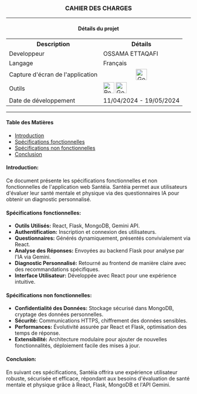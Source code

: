 <h3 align="center">CAHIER DES CHARGES</h3>

---

<h4 align="center">Détails du projet</h4>
<table align="center">
  <tr>
    <th>Description</th>
    <th>Détails</th>
  </tr>
  <tr>
    <td>Developpeur</td>
    <td>OSSAMA ETTAQAFI</td>
  </tr>
  <tr>
    <td>Langage</td>
    <td>Français</td>
  </tr>
  <tr>
    <td>Capture d'écran de l'application</td>
    <td align="center">
      <a href="https://drive.google.com/drive/folders/1aLBFt5UoC0-DMdON78erqGXDo01XEbpL?usp=sharing" target="_blank">
        <img src="https://www.gstatic.com/images/icons/material/product/2x/drive_48dp.png" alt="Google Drive d'Ossama" width="30" title="Voir les captures d'écran de l'interface">
      </a>
    </td>
  </tr>
  <tr>
    <td>Outils</td>
    <td>
      <img src="https://skillicons.dev/icons?i=react,flask,mongodb" alt="React, Flask, MongoDB" height="30"/>
      <img src="https://upload.wikimedia.org/wikipedia/commons/8/8a/Google_Gemini_logo.svg" height="30" alt="Google Gemini" />
    </td>
  </tr>
  <tr>
    <td>Date de développement</td>
    <td>11/04/2024 - 19/05/2024</td>
  </tr>
</table>

---

#### Table des Matières

- [Introduction](#introduction)
- [Spécifications fonctionnelles](#spécifications-fonctionnelles)
- [Spécifications non fonctionnelles](#spécifications-non-fonctionnelles)
- [Conclusion](#conclusion)

#### Introduction:
Ce document présente les spécifications fonctionnelles et non fonctionnelles de l'application web Santéia. Santéia permet aux utilisateurs d'évaluer leur santé mentale et physique via des questionnaires IA pour obtenir un diagnostic personnalisé.

#### Spécifications fonctionnelles:
- **Outils Utilisés:** React, Flask, MongoDB, Gemini API.
- **Authentification:** Inscription et connexion des utilisateurs.
- **Questionnaires:** Générés dynamiquement, présentés convivialement via React.
- **Analyse des Réponses:** Envoyées au backend Flask pour analyse par l'IA via Gemini.
- **Diagnostic Personnalisé:** Retourné au frontend de manière claire avec des recommandations spécifiques.
- **Interface Utilisateur:** Développée avec React pour une expérience intuitive.

#### Spécifications non fonctionnelles:
- **Confidentialité des Données:** Stockage sécurisé dans MongoDB, cryptage des données personnelles.
- **Sécurité:** Communications HTTPS, chiffrement des données sensibles.
- **Performances:** Évolutivité assurée par React et Flask, optimisation des temps de réponse.
- **Extensibilité:** Architecture modulaire pour ajouter de nouvelles fonctionnalités, déploiement facile des mises à jour.

#### Conclusion:
En suivant ces spécifications, Santéia offrira une expérience utilisateur robuste, sécurisée et efficace, répondant aux besoins d'évaluation de santé mentale et physique grâce à React, Flask, MongoDB et l'API Gemini.
